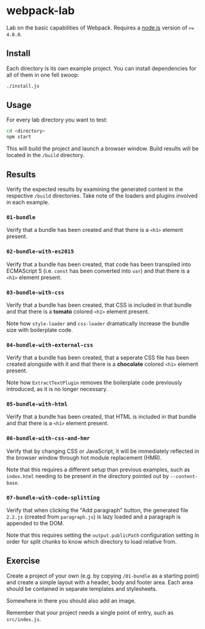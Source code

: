 # webpack-lab

Lab on the basic capabilities of Webpack. Requires a
[node.js](https://nodejs.org/en/) version of `>= 4.0.0`.

## Install

Each directory is its own example project. You can install dependencies for all
of them in one fell swoop:

```sh
./install.js
```

## Usage

For every lab directory you want to test:

```sh
cd <directory>
npm start
```

This will build the project and launch a browser window. Build results will be
located in the `/build` directory.

## Results

Verify the expected results by examining the generated content in the
respective `/build` directories. Take note of the loaders and plugins involved
in each example.

### `01-bundle`

Verify that a bundle has been created and that there is a `<h1>` element
present.

### `02-bundle-with-es2015`

Verify that a bundle has been created, that code has been transpiled into
ECMAScript 5 (i.e. `const` has been converted into `var`) and that there is
a `<h1>` element present.

### `03-bundle-with-css`

Verify that a bundle has been created, that CSS is included in that bundle and
that there is a **tomato** colored `<h1>` element present.

Note how `style-loader` and `css-loader` dramatically increase the bundle size
with boilerplate code.

### `04-bundle-with-external-css`

Verify that a bundle has been created, that a seperate CSS file has been
created alongside with it and that there is a **chocolate** colored `<h1>`
element present.

Note how `ExtractTextPlugin` removes the boilerplate code previously
introduced, as it is no longer necessary.

### `05-bundle-with-html`

Verify that a bundle has been created, that HTML is included in that bundle and
that there is a `<h1>` element present.

### `06-bundle-with-css-and-hmr`

Verify that by changing CSS or JavaScript, it will be immediately reflected
in the browser window through hot module replacement (HMR).

Note that this requires a different setup than previous examples, such as
`index.html` needing to be present in the directory pointed out by
`--content-base`.

### `07-bundle-with-code-splitting`

Verify that when clicking the "Add paragraph" button, the generated file
`2.2.js` (created from `paragraph.js`) is lazy loaded and a paragraph is
appended to the DOM.

Note that this requires setting the `output.publicPath` configuration setting
in order for split chunks to know which directory to load relative from.

## Exercise

Create a project of your own (e.g. by copying `/01-bundle` as a starting point)
and create a simple layout with a header, body and footer area. Each area
should be contained in separate templates and stylesheets.

Somewhere in there you should also add an image.

Remember that your project needs a single point of entry, such as
`src/index.js`.

